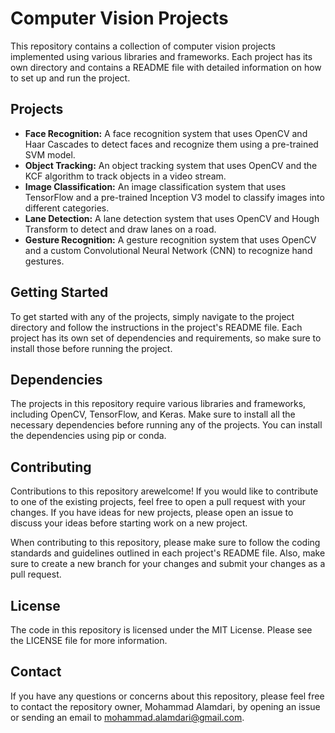<!-- # Computer Vision Projects

### This Is a repository built to walk through various Object Detection Tasks and Learn from them.

###### Some challenges are too long that they can't be represented in a single GitHub code, so I have to separate them into several parts.


### you can get more details about Object Recognition in my articles in medium:

There are 2 articles, 
one implemented by Tensorflow, and the other one is implemented by PoTorch.

1.TensorFlow API; [How to do Object Recognition with TensorFlow(Keras) the Easiest way](https://medium.com/@mralamdari/imagehow-to-do-object-recognition-with-tensorflow-keras-the-easiest-way-23c7ab9604c7)

2.PyTorch API; [How to do Object Recognition with PyTorch the Easiest way](https://medium.com/@mralamdari/uagehow-to-do-object-recognition-with-pytorch-the-easiest-way-d0a2750f5fe7)


### If you want to learn more about my recent Object Detection Projects, visit my Medium;

#### 1.[Detect Batman by YOLO](https://medium.com/@mralamdari/detect-batman-by-yolo-331b8b1abe34)

#### 2.[Detect Superman by YOLO](https://medium.com/@mralamdari/detect-superman-by-yolo-5d81a065a95e)
 -->




# Computer Vision Projects

This repository contains a collection of computer vision projects implemented using various libraries and frameworks. Each project has its own directory and contains a README file with detailed information on how to set up and run the project.

## Projects

- **Face Recognition:** A face recognition system that uses OpenCV and Haar Cascades to detect faces and recognize them using a pre-trained SVM model.
- **Object Tracking:** An object tracking system that uses OpenCV and the KCF algorithm to track objects in a video stream.
- **Image Classification:** An image classification system that uses TensorFlow and a pre-trained Inception V3 model to classify images into different categories.
- **Lane Detection:** A lane detection system that uses OpenCV and Hough Transform to detect and draw lanes on a road.
- **Gesture Recognition:** A gesture recognition system that uses OpenCV and a custom Convolutional Neural Network (CNN) to recognize hand gestures.

## Getting Started

To get started with any of the projects, simply navigate to the project directory and follow the instructions in the project's README file. Each project has its own set of dependencies and requirements, so make sure to install those before running the project.

## Dependencies

The projects in this repository require various libraries and frameworks, including OpenCV, TensorFlow, and Keras. Make sure to install all the necessary dependencies before running any of the projects. You can install the dependencies using pip or conda.

## Contributing

Contributions to this repository arewelcome! If you would like to contribute to one of the existing projects, feel free to open a pull request with your changes. If you have ideas for new projects, please open an issue to discuss your ideas before starting work on a new project.

When contributing to this repository, please make sure to follow the coding standards and guidelines outlined in each project's README file. Also, make sure to create a new branch for your changes and submit your changes as a pull request.

## License

The code in this repository is licensed under the MIT License. Please see the LICENSE file for more information.

## Contact

If you have any questions or concerns about this repository, please feel free to contact the repository owner, Mohammad Alamdari, by opening an issue or sending an email to mohammad.alamdari@gmail.com.
